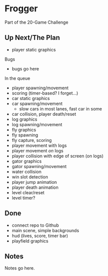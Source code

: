 # Frogger

Part of the 20-Game Challenge

## Up Next/The Plan

* player static graphics

Bugs

* bugs go here

In the queue

* player spawning/movement
* scoring (timer-based?  I forget...)
* car static graphics
* car spawning/movement
	* slow cars in most lanes, fast car in some
* car collision, player death/reset
* log graphics
* log spawning/movement
* fly graphics
* fly spawning
* fly capture, scoring
* player movement with logs
* player movement *on* logs
* player collision with edge of screen (on logs)
* gator graphics
* gator spawning/movement
* water collision
* win slot detection
* player jump animation
* player death animation
* level clear/reset
* level timer?

## Done

* connect repo to Github
* main scene, simple backgrounds
* hud (lives, score, timer bar)
* playfield graphics

## Notes

Notes go here.
